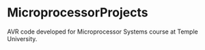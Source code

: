 # MicroprocessorProjects
AVR code developed for Microprocessor Systems course at Temple University.
